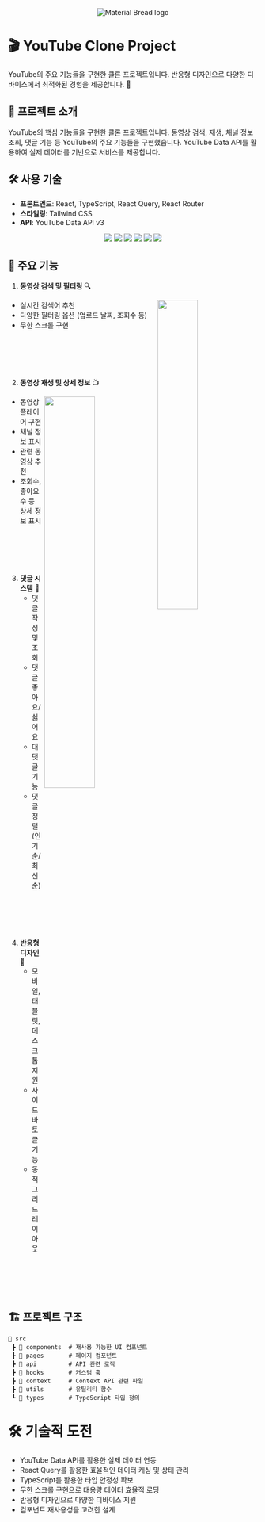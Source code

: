 <div align="center"><img src="https://github.com/user-attachments/assets/224e12c2-9c1f-443f-98a6-3ffcd2d1f9d6" alt="Material Bread logo"></div>

# 🎬 YouTube Clone Project

YouTube의 주요 기능들을 구현한 클론 프로젝트입니다. 반응형 디자인으로 다양한 디바이스에서 최적화된 경험을 제공합니다. 🚀

## 🚀 프로젝트 소개

YouTube의 핵심 기능들을 구현한 클론 프로젝트입니다. 동영상 검색, 재생, 채널 정보 조회, 댓글 기능 등 YouTube의 주요 기능들을 구현했습니다. YouTube Data API를 활용하여 실제 데이터를 기반으로 서비스를 제공합니다.

## 🛠 사용 기술

- **프론트엔드**: React, TypeScript, React Query, React Router
- **스타일링**: Tailwind CSS
- **API**: YouTube Data API v3

<div align="center">
    <img src="https://img.shields.io/badge/React-61DAFB?style=for-the-badge&logo=React&logoColor=white"/>
    <img src="https://img.shields.io/badge/TypeScript-3178C6?style=for-the-badge&logo=TypeScript&logoColor=white"/>
    <img src="https://img.shields.io/badge/React_Query-FF4154?style=for-the-badge&logo=React Query&logoColor=white"/>
    <img src="https://img.shields.io/badge/TailwindCSS-06B6D4?style=for-the-badge&logo=TailwindCSS&logoColor=white"/>
    <img src="https://img.shields.io/badge/YouTube_API-FF0000?style=for-the-badge&logo=YouTube&logoColor=white"/>
    <img src="https://img.shields.io/badge/React Router-CA4245?style=for-the-badge&logo=React Router&logoColor=white"/>
</div>

## 📌 주요 기능

1. **동영상 검색 및 필터링** 🔍

<img align="right" src="[검색 기능 GIF URL]" width="40%">

- 실시간 검색어 추천
- 다양한 필터링 옵션 (업로드 날짜, 조회수 등)
- 무한 스크롤 구현

<br />
<br />
<br />
<br />

2. **동영상 재생 및 상세 정보** 📺

<img align="right" src="[동영상 재생 GIF URL]" width="45%">

- 동영상 플레이어 구현
- 채널 정보 표시
- 관련 동영상 추천
- 조회수, 좋아요 수 등 상세 정보 표시

<br />
<br />
<br />
<br />

3. **댓글 시스템** 💬
   - 댓글 작성 및 조회
   - 댓글 좋아요/싫어요
   - 대댓글 기능
   - 댓글 정렬 (인기순/최신순)

<br />
<br />
<br />
<br />

4. **반응형 디자인** 📱
   - 모바일, 태블릿, 데스크톱 지원
   - 사이드바 토글 기능
   - 동적 그리드 레이아웃

<br />
<br />
<br />
<br />

## 🏗 프로젝트 구조

```
📂 src
 ┣ 📂 components  # 재사용 가능한 UI 컴포넌트
 ┣ 📂 pages       # 페이지 컴포넌트
 ┣ 📂 api         # API 관련 로직
 ┣ 📂 hooks       # 커스텀 훅
 ┣ 📂 context     # Context API 관련 파일
 ┣ 📂 utils       # 유틸리티 함수
 ┗ 📂 types       # TypeScript 타입 정의

```

# 🛠 기술적 도전

- YouTube Data API를 활용한 실제 데이터 연동
- React Query를 활용한 효율적인 데이터 캐싱 및 상태 관리
- TypeScript를 활용한 타입 안정성 확보
- 무한 스크롤 구현으로 대용량 데이터 효율적 로딩
- 반응형 디자인으로 다양한 디바이스 지원
- 컴포넌트 재사용성을 고려한 설계
